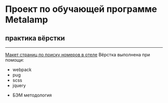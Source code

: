 # Проект по обучающей программе Metalamp
## практика вёрстки
---
[Макет страниц по поиску номеров в отеле](https://www.figma.com/file/MumYcKVk9RkKZEG6dR5E3A/)
Вёрстка выполнена при помощи:
- webpack
- pug
- scss
- jquery
+ БЭМ методология

